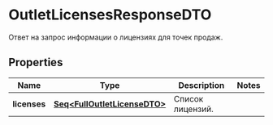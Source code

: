 

# OutletLicensesResponseDTO

Ответ на запрос информации о лицензиях для точек продаж.

## Properties

Name | Type | Description | Notes
------------ | ------------- | ------------- | -------------
**licenses** | [**Seq&lt;FullOutletLicenseDTO&gt;**](FullOutletLicenseDTO.md) | Список лицензий. | 




